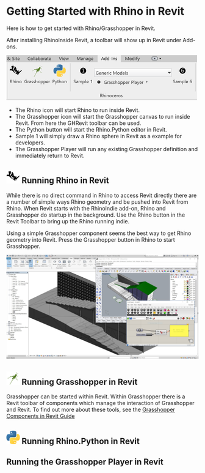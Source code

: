 # Getting Started with Rhino in Revit

Here is how to get started with Rhino/Grasshopper in Revit.

After installing RhinoInside Revit, a toolbar will show up in Revit under Add-ons.

<img src="revit-toolbar.png" width="500px">

- The Rhino icon will start Rhino to run inside Revit.
- The Grasshopper icon will start the Grasshopper canvas to run inside Revit.  From here the GHRevit toolbar can be used.
- The Python button will start the Rhino.Python editor in Revit.
- Sample 1 will simply draw a Rhino sphere in Revit as a example for developers.
- The Grasshopper Player will run any existing Grasshopper definition and immediately return to Revit.

## <img src="../Resources/Rhino.png" width="35px"> Running Rhino in Revit

While there is no direct command in Rhino to access Revit directly there are a number of simple ways Rhino geometry and be pushed into Revit from Rhino.  When Revit starts with the RhinoIndie add-on, Rhino and Grasshopper do startup in the background. Use the Rhino button in the Revit Toolbar to bring up the Rhino running indie.

Using a simple Grasshopper component seems the best way to get Rhino geometry into Revit. Press the Grasshopper button in Rhino to start Grasshopper.

<!---
How to push geometry into Revit?
How to push Revit geometry into Rhino?
Does there need to be commands for this?
Should it happen in Python Scripts?
-->

![Rhino sending geometry to Revit](Sample2.jpg)




## <img src="../Resources/Grasshopper.png" width="35px"> Running Grasshopper in Revit

Grasshopper can be started within Revit. Within Grasshopper there is a Revit toolbar of components which manage the interaction of Grasshopper and Revit.  To find out more about these tools, see the [Grasshopper Components in Revit Guide](gh-components.md)

<!---
When interacting with Grasshopper Params, it is important to note that Rhino also needs to be visible.
-->



## <img src="../Resources/Python.png" width="35px"> Running Rhino.Python in Revit

## Running the Grasshopper Player in Revit
